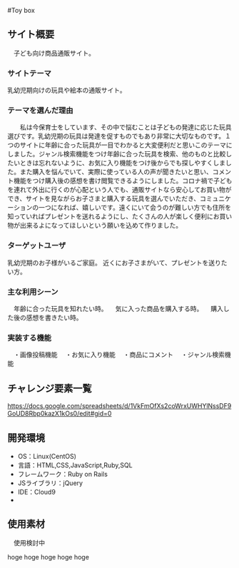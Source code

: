 #Toy box

## サイト概要
　子ども向け商品通販サイト。



### サイトテーマ
乳幼児期向けの玩具や絵本の通販サイト。

### テーマを選んだ理由
　　私は今保育士をしています、その中で悩むことは子どもの発達に応じた玩具選びです。乳幼児期の玩具は発達を促すものでもあり非常に大切なものです。１つのサイトに年齢に合った玩具が一目でわかると大変便利だと思いこのテーマにしました。ジャンル検索機能をつけ年齢に合った玩具を検索、他のものと比較したいときは忘れないように、お気に入り機能をつけ後からでも探しやすくしました。また購入を悩んでいて、実際に使っている人の声が聞きたいと思い、コメント機能をつけ購入後の感想を書け閲覧できるようにしました。コロナ禍で子どもを連れて外出に行くのが心配という人でも、通販サイトなら安心してお買い物ができ、サイトを見ながらお子さまと購入する玩具を選んでいただき、コミュニケーションの一つになれば、嬉しいです。遠くにいて会うのが難しい方でも住所を知っていればプレゼントを送れるようにし、たくさんの人が楽しく便利にお買い物が出来るよになってほしいという願いを込めて作りました。


### ターゲットユーザ
乳幼児期のお子様がいるご家庭。
近くにお子さまがいて、プレゼントを送りたい方。


### 主な利用シーン
　年齢に合った玩具を知れたい時。
　気に入った商品を購入する時。
　購入した後の感想を書きたい時。

### 実装する機能
　・画像投稿機能
　・お気に入り機能
　・商品にコメント
　・ジャンル検索機能

## チャレンジ要素一覧
https://docs.google.com/spreadsheets/d/1VkFmOfXs2coWrxUWHYlNssDF9GoUD8Rbp0kazX1kOs0/edit#gid=0

## 開発環境
- OS：Linux(CentOS)
- 言語：HTML,CSS,JavaScript,Ruby,SQL
- フレームワーク：Ruby on Rails
- JSライブラリ：jQuery
- IDE：Cloud9
-
## 使用素材
　使用検討中

hoge
hoge
hoge
hoge
hoge
